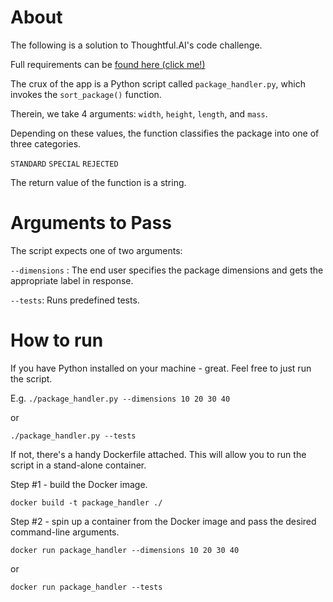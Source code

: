 # About
The following is a solution to Thoughtful.AI's code challenge.

Full requirements can be [found here (click me!)](https://thoughtfulautomation.notion.site/Platform-Technical-Screen-b61b6f6980714c198dc49b91dd23d695)

The crux of the app is a Python script called `package_handler.py`, which invokes the `sort_package()` function.

Therein, we take 4 arguments: `width`, `height`, `length`, and `mass`.

Depending on these values, the function classifies the package into one of three categories.

`STANDARD`
`SPECIAL`
`REJECTED`

The return value of the function is a string.

# Arguments to Pass
The script expects one of two arguments:

`--dimensions` <width> <height> <length> <mass>: The end user specifies the package dimensions and gets the appropriate label in response.

`--tests`: Runs predefined tests.

# How to run

If you have Python installed on your machine - great. Feel free to just run the script.

E.g. `./package_handler.py --dimensions 10 20 30 40`

or

`./package_handler.py --tests`

If not, there's a handy Dockerfile attached. This will allow you to run the script in a stand-alone container.

Step #1 - build the Docker image.

`docker build -t package_handler ./`

Step #2 - spin up a container from the Docker image and pass the desired command-line arguments.

`docker run package_handler --dimensions 10 20 30 40`

or

`docker run package_handler --tests`
